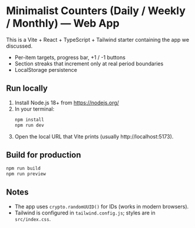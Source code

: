 # Minimalist Counters (Daily / Weekly / Monthly) — Web App

This is a Vite + React + TypeScript + Tailwind starter containing the app we discussed.
- Per-item targets, progress bar, +1 / -1 buttons
- Section streaks that increment only at real period boundaries
- LocalStorage persistence

## Run locally

1. Install Node.js 18+ from https://nodejs.org/
2. In your terminal:
   ```bash
   npm install
   npm run dev
   ```
3. Open the local URL that Vite prints (usually http://localhost:5173).

## Build for production
```bash
npm run build
npm run preview
```

## Notes
- The app uses `crypto.randomUUID()` for IDs (works in modern browsers).
- Tailwind is configured in `tailwind.config.js`; styles are in `src/index.css`.
